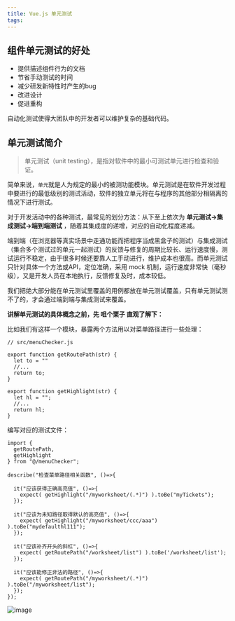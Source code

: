 ```yaml
---
title: Vue.js 单元测试
tags:
---
```


## 组件单元测试的好处

* 提供描述组件行为的文档
* 节省手动测试的时间
* 减少研发新特性时产生的bug
* 改进设计
* 促进重构

自动化测试使得大团队中的开发者可以维护复杂的基础代码。

## 单元测试简介

> 单元测试（unit testing），是指对软件中的最小可测试单元进行检查和验证。

简单来说，`单元`就是人为规定的最小的被测功能模块。单元测试是在软件开发过程中要进行的最低级别的测试活动，软件的独立单元将在与程序的其他部分相隔离的情况下进行测试。

对于开发活动中的各种测试，最常见的划分方法：从下至上依次为 **单元测试->集成测试->端到端测试** ，随着其集成度的递增，对应的自动化程度递减。

端到端（在浏览器等真实场景中走通功能而把程序当成黑盒子的测试）与集成测试（集合多个测试过的单元一起测试）的反馈与修复的周期比较长、运行速度慢，测试运行不稳定，由于很多时候还要靠人工手动进行，维护成本也很高。而单元测试只针对具体一个方法或API，定位准确，采用 mock 机制，运行速度非常快（毫秒级），又是开发人员在本地执行，反馈修复及时，成本较低。

我们把绝大部分能在单元测试里覆盖的用例都放在单元测试覆盖，只有单元测试测不了的，才会通过端到端与集成测试来覆盖。

**讲解单元测试的具体概念之前，先 咀个栗子 直观了解下：**

比如我们有这样一个模块，暴露两个方法用以对菜单路径进行一些处理：

```
// src/menuChecker.js

export function getRoutePath(str) {
  let to = ""
  //...
  return to;
}

export function getHighlight(str) {
  let hl = "";
  //...
  return hl;
}
```
编写对应的测试文件：

```
import {
  getRoutePath,
  getHighlight
} from "@/menuChecker";

describe("检查菜单路径相关函数", ()=>{

  it("应该获得正确高亮值", ()=>{
    expect( getHighlight("/myworksheet/(.*)") ).toBe("myTickets");
  });

  it("应该为未知路径取得默认的高亮值", ()=>{
    expect( getHighlight("/myworksheet/ccc/aaa") ).toBe("mydefaulthl111");
  });

  it("应该补齐开头的斜杠", ()=>{
    expect( getRoutePath("/worksheet/list") ).toBe('/worksheet/list');
  });

  it("应该能修正非法的路径", ()=>{
    expect( getRoutePath("/myworksheet/(.*)") ).toBe("/myworksheet/list");
  });
});
```
![image](https://pic.xiaohuochai.site/blog/browserRender1.png)




